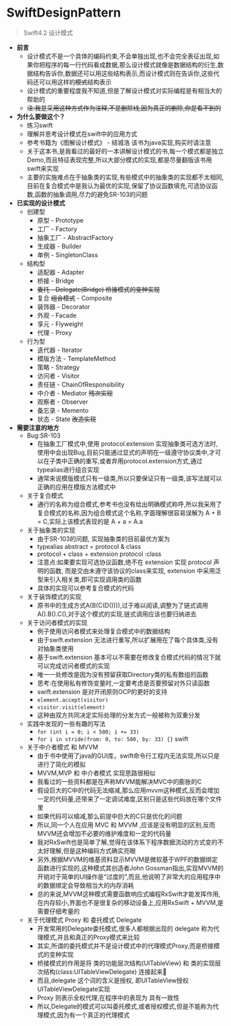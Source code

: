 # SwiftDesignPattern

>Swift4.2 设计模式 
>
*  **前言**  
	*  设计模式不是一个具体的编码约束,不会单独出现,也不会完全表征出现,如果你把程序的每一行代码看成数据,那么设计模式就像是数据结构的衍生,数据结构告诉你,数据还可以用这些结构表示,而设计模式则在告诉你,这些代码还可以用这样的~~模式~~结构表示
	*  设计模式的重要程度我不知道,但是了解设计模式对实际编程是有相当大的帮助的
	*  ~~注:我是采用这种方式作为注释,不是删除线,因为真正的删除,你是看不到的~~
*  **为什么要做这个？**  
	* 练习swift
	* 理解并思考设计模式在swift中的应用方式
	* 参考书籍为《图解设计模式》 - 结城浩 该书为java实现,购买时请注意
	* 关于这本书,是我看过的最好的一本讲解设计模式的书,每一个模式都是独立Demo,而且特征表现完整,所以大部分模式的实现,都是尽量翻版该书用swift来实现
	* 主要的实施难点在于抽象类的实现,有些模式中的抽象类的实现都不太相同,目前在复合模式中是我认为最优的实现,保留了协议函数填充,可选协议函数,函数的抽象调用,尽力的避免SR-103的问题
*  **已实现的设计模式**
	* 创建型 
		* 原型 - Prototype 
		* 工厂 - Factory 
		* 抽象工厂 - AbstractFactory 
		* 生成器 - Builder 
		* 单例 - SingletonClass
	* 结构型
		* 适配器 - Adapter
		* 桥接 - Bridge 
		* ~~委托 - Delegate(Bridge) 桥接模式的变种实现~~
		* 复合 ~~组合模式~~ - Composite
		* 装饰器 - Decorator
		* 外观 - Facade
		* 享元 - Flyweight
		* 代理 - Proxy
	* 行为型
		* 迭代器 - Iterator
		* 模版方法 - TemplateMethod
		* 策略 - Strategy
		* 访问者 - Visitor
		* 责任链 - ChainOfResponsibility
		* 中介者 - Mediator ~~残次实现~~
		* 观察者 - Observer
		* 备忘录 - Memento
		* 状态 - State ~~改造实现~~
*  **需要注意的地方**
	*  Bug:SR-103
		*  在抽象工厂模式中,使用 protocol.extension 实现抽象类可选方法时,使用中会出现Bug,目前只能通过显式的声明在一级遵守协议类中,才可以在子类中正确的重写,或者弃用protocol.extension方式,通过typealias进行组合实现
		*  通常来说模版模式只有一级类,所以只要保证只有一级类,该写法就可以正确的应用在模版方法模式中
	* 关于复合模式
		* 通行的名称为组合模式,参考书也没有给出明确模式称呼,所以我采用了复合模式的名称,因为组合模式这个名称,字面理解很容易误解为 A + B = C,实际上该模式表现的是 A + a = A.a
	* 关于抽象类的实现
		* 由于SR-103的问题, 实现抽象类的目前最优方案为 
		* typealias abstract = protocol & class
		* protocol + class + extension protocol :class
		* 注意点:如果要实现可选协议函数,绝不在 extension 实现 protocol 声明的函数, 而是交由未遵守该协议的class来实现, extension 中采用泛型来引入相关类,即可实现调用类的函数
		* 具体的实现可以参考复合模式的代码
	* 关于装饰模式的实现
		* 原书中的生成方式A(B(C(D()))),过于难以阅读,调整为了链式调用A().B().C(),对于这个模式的实现,链式调用应该也要归纳进去
	* 关于访问者模式的实现
		* 例子使用访问者模式来处理复合模式中的数据结构
		* 由于swift.extension 无法进行重写,所以扩展用在了每个具体类,没有对抽象类使用
		* 基于swift.extension 基本可以不需要在修改复合模式代码的情况下就可以完成访问者模式的实现
		* 唯一一处修改是因为没有预留获取Directory类的私有数组的函数
		* 思考:在使用私有修饰变量时,一定要考虑是否要预留对外只读函数
		* swift.extension 是对开闭原则OCP的更好的支持
		* ```element.accept(visitor)```
		* ```visitor.visit(element)```
		* 这种由双方共同决定实际处理的分发方式一般被称为双重分发
	* 实践中发现的一些有趣的写法
		* ```for (int i = 0; i < 500; i += 33)``` 
		* ```for i in stride(from: 0, to: 500, by: 33) {}``` swift
	* 关于中介者模式 和 MVVM
		* 由于书中使用了java的GUI库，swift命令行工程内无法实现,所以只是进行了简化的模拟
		* MVVM,MVP 和 中介者模式 实现思路很相似
		* 我看过的一些资料都是在声称MVVM能解决MVC中的膨胀的C
		* 假设巨大的C中的代码无法缩减,那么应用mvvm这种模式,反而会增加一定的代码量,还带来了一定调试难度,区别只是这些代码放在哪个文件里
		* 如果代码可以缩减,那么前提中巨大的C只是优化的问题
		* 所以,同一个人在应用 MVC 和 MVVM ,应该是没有明显的区别,反而MVVM还会增加不必要的维护难度和一定的代码量
		* 我对RxSwift也是简单了解,觉得在该体系下程序数据流动的方式变的不太好理解,但是这种编码方式确实亮眼
		* 另外,根据MVVM的维基资料显示MVVM是微软基于WPF的数据绑定函数进行实现的,这种模式其创造者John Gossman指出,实现MVVM的开销对于简单的UI操作是“过度的”,而且,他说明了非常大的应用程序中的数据绑定会导致相当大的内存消耗
		* 总的来说,MVVM这种模式需要函数响应式编程RxSwift才能发挥作用,在内存较小,界面也不是很复杂的移动设备上,应用RxSwift + MVVM,是需要仔细考量的
	* 关于代理模式 Proxy 和 委托模式 Delegate
		*  开发常用的Delegate委托模式,很多人都根据出现的 delegate 称为代理模式,并且和真正的Proxy模式来比较
		*  其实,所谓的委托模式并不是设计模式中的代理模式Proxy,而是桥接模式的变种实现
		*  桥接模式的作用是将 类的功能层次结构(UITableView) 和 类的实现层次结构(class:UITableViewDelegate) 连接起来
		*  而且,delegate 这个词的含义是授权, 即UITableView授权UITableViewDelegate实现
		*  Proxy 则表示全权代理,在程序中的表现为 具有一致性
		*  所以,Delegate的模式可以叫委托模式,或者授权模式,但是不能称为代理模式,因为有一个真正的代理模式

> 
